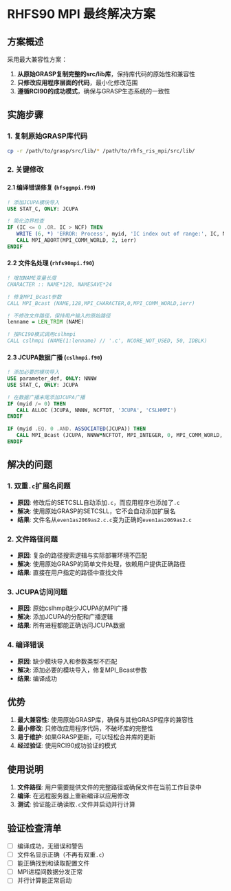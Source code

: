 # RHFS90 MPI 最终解决方案

## 方案概述

采用最大兼容性方案：
1. **从原始GRASP复制完整的src/lib库**，保持库代码的原始性和兼容性
2. **只修改应用程序层面的代码**，最小化修改范围
3. **遵循RCI90的成功模式**，确保与GRASP生态系统的一致性

## 实施步骤

### 1. 复制原始GRASP库代码
```bash
cp -r /path/to/grasp/src/lib/* /path/to/rhfs_ris_mpi/src/lib/
```

### 2. 关键修改

#### 2.1 编译错误修复 (`hfsggmpi.f90`)
```fortran
! 添加JCUPA模块导入
USE STAT_C, ONLY: JCUPA

! 简化边界检查
IF (IC <= 0 .OR. IC > NCF) THEN
   WRITE (6, *) 'ERROR: Process', myid, 'IC index out of range:', IC, NCF
   CALL MPI_ABORT(MPI_COMM_WORLD, 2, ierr)
ENDIF
```

#### 2.2 文件名处理 (`rhfs90mpi.f90`)
```fortran
! 增加NAME变量长度
CHARACTER :: NAME*128, NAMESAVE*24

! 修复MPI_Bcast参数
CALL MPI_Bcast (NAME,128,MPI_CHARACTER,0,MPI_COMM_WORLD,ierr)

! 不修改文件路径，保持用户输入的原始路径
lenname = LEN_TRIM (NAME)

! 按RCI90模式调用cslhmpi
CALL cslhmpi (NAME(1:lenname) // '.c', NCORE_NOT_USED, 50, IDBLK)
```

#### 2.3 JCUPA数据广播 (`cslhmpi.f90`)
```fortran
! 添加必要的模块导入
USE parameter_def, ONLY: NNNW
USE STAT_C, ONLY: JCUPA

! 在数据广播末尾添加JCUPA广播
IF (myid /= 0) THEN
   CALL ALLOC (JCUPA, NNNW, NCFTOT, 'JCUPA', 'CSLHMPI')
ENDIF

IF (myid .EQ. 0 .AND. ASSOCIATED(JCUPA)) THEN
   CALL MPI_Bcast (JCUPA, NNNW*NCFTOT, MPI_INTEGER, 0, MPI_COMM_WORLD, ierr)
ENDIF
```

## 解决的问题

### 1. 双重`.c`扩展名问题
- **原因**: 修改后的SETCSLL自动添加`.c`，而应用程序也添加了`.c`
- **解决**: 使用原始GRASP的SETCSLL，它不会自动添加扩展名
- **结果**: 文件名从`even1as2069as2.c.c`变为正确的`even1as2069as2.c`

### 2. 文件路径问题
- **原因**: 复杂的路径搜索逻辑与实际部署环境不匹配
- **解决**: 使用原始GRASP的简单文件处理，依赖用户提供正确路径
- **结果**: 直接在用户指定的路径中查找文件

### 3. JCUPA访问问题
- **原因**: 原始cslhmpi缺少JCUPA的MPI广播
- **解决**: 添加JCUPA的分配和广播逻辑
- **结果**: 所有进程都能正确访问JCUPA数据

### 4. 编译错误
- **原因**: 缺少模块导入和参数类型不匹配
- **解决**: 添加必要的模块导入，修复MPI_Bcast参数
- **结果**: 编译成功

## 优势

1. **最大兼容性**: 使用原始GRASP库，确保与其他GRASP程序的兼容性
2. **最小修改**: 只修改应用程序代码，不破坏库的完整性
3. **易于维护**: 如果GRASP更新，可以轻松合并库的更新
4. **经过验证**: 使用RCI90成功验证的模式

## 使用说明

1. **文件路径**: 用户需要提供文件的完整路径或确保文件在当前工作目录中
2. **编译**: 在远程服务器上重新编译以应用修改
3. **测试**: 验证能正确读取`.c`文件并启动并行计算

## 验证检查清单

- [ ] 编译成功，无错误和警告
- [ ] 文件名显示正确（不再有双重`.c`）
- [ ] 能正确找到和读取配置文件
- [ ] MPI进程间数据分发正常
- [ ] 并行计算能正常启动